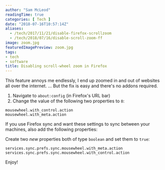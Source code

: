 ```yaml
---
author: "Sam McLeod"
readingTime: true
categories: [ Tech ]
date: "2018-07-16T10:57:14Z"
aliases:
  - /tech/2017/11/21/disable-firefox-scrollzoom
  - /tech/2018/07/16/disable-scroll-zoom-ff
image: zoom.jpg
featuredImagePreview: zoom.jpg
tags:
- tech
- software
title: Disabling scroll-wheel zoom in Firefox
---
```


This feature annoys me endlessly, I end up zoomed in and out of websites all over the internet.
... But the fix is easy and there's no addons required.

1. Navigate to `about:config` (in Firefox's URL bar)
2. Change the value of the following two properties to `0`:

```
mousewheel.with_control.action
mousewheel.with_meta.action
```

If you use Firefox sync and want these settings to sync between your machines, also add the following properties:

Create two *new* properties both of type `boolean` and set them to `true`:

```
services.sync.prefs.sync.mousewheel.with_meta.action
services.sync.prefs.sync.mousewheel.with_control.action
```

Enjoy!

